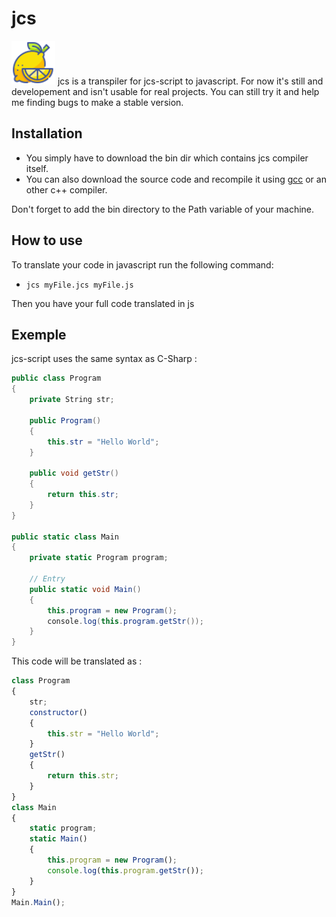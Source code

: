 # jcs
<img src="./jcsicon.png" width="70"/>
jcs is a transpiler for jcs-script to javascript. For now it's still and developement and isn't usable for real projects.
You can still try it and help me finding bugs to make a stable version.

## Installation ##
* You simply have to download the bin dir which contains jcs compiler itself. 
* You can also download the source code and recompile it using [gcc](https://gcc.gnu.org/) or an other c++ compiler. 

Don't forget to add the bin directory to the Path variable of your machine.

## How to use ##
To translate your code in javascript run the following command:

* `jcs myFile.jcs myFile.js`

Then you have your full code translated in js

## Exemple ##
jcs-script uses the same syntax as C-Sharp : 
```c#
public class Program
{
    private String str;

    public Program()
    {
        this.str = "Hello World";
    }

    public void getStr()
    {
        return this.str;
    }
}

public static class Main
{
    private static Program program;

    // Entry
    public static void Main()
    {
        this.program = new Program();
        console.log(this.program.getStr());   
    }
}
```
This code will be translated as :
```javascript
class Program 
{ 
    str; 
    constructor()
    { 
        this.str = "Hello World"; 
    } 
    getStr() 
    { 
        return this.str; 
    } 
} 
class Main 
{ 
    static program; 
    static Main() 
    { 
        this.program = new Program(); 
        console.log(this.program.getStr());   
    } 
} 
Main.Main();
```
